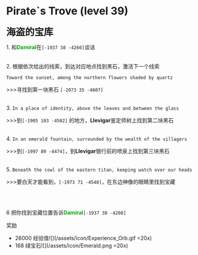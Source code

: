 # Pirate`s Trove (level 39)
<span style="font-size: 25px;">**海盗的宝库**</span>

<span class="stage-index">1.</span> 和<font color=00AA00>**Damiral**</font>在`[-1937 38 -4260]`谈话<br><br>

<span class="stage-index">2.</span> 根据依次给出的线索，到达对应地点找到黑石，激活下一个线索

`Toward the sunset, among the northern flowers shaded by quartz`

\>>>寻找到第一块黑石 `[-2073 35 -4607]`<br><br>

<span class="stage-index">3.</span> `In a place of identity, above the leaves and between the glass`

\>>>到`[-1905 103 -4502]` 的地方，**Llevigar**鉴定师树上找到第二块黑石<br><br>

<span class="stage-index">4.</span> `In an emerald fountain, surrounded by the wealth of the villagers`

\>>>到`[-1997 89 -4474]`，到**Llevigar**银行前的喷泉上找到第三块黑石<br><br>

<span class="stage-index">5.</span> `Beneath the cowl of the eastern titan, keeping watch over our heads`

\>>>要白天才能看到，`[-1973 71 -4540]`，在东边神像的眼睛里找到宝藏


<br><br>

<span class="stage-index">6 </span> 把你找到宝藏位置告诉<font color=00AA00>**Damiral**</font>`[-1937 38 -4260]`

奖励

+ 26000 经验值![](/assets/icon/Experience_Orb.gif =20x)
+ 168 绿宝石![](/assets/icon/Emerald.png =20x)
